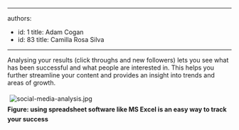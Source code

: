 

---
authors:
  - id: 1
    title: Adam Cogan
  - id: 83
    title: Camilla Rosa Silva
---




<span class='intro'> <p>Analysing your results (click throughs and new followers) lets you see what has been successful and what people are interested in. This helps you further streamline your content and provides an insight into trends and areas of growth.&#160;</p> </span>

<p>​<img src="/PublishingImages/social-media-analysis.jpg" alt="social-media-analysis.jpg" style="margin&#58;5px;" /><br><strong style="line-height&#58;1.6;">Figure&#58; using spreadsheet software like MS Excel is an easy way to track your success</strong></p>


